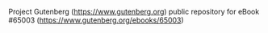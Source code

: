 Project Gutenberg (https://www.gutenberg.org) public repository for
eBook #65003 (https://www.gutenberg.org/ebooks/65003)
